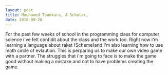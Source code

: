 ```yaml
---
layout: post
title: Mouhamed Tounkara, A Scholar, 
date: 2018-09-28
---
```

For the past few weeks of school in the programming class for computer science i've felt confidit about the class and the work too. Right now i'm learning a language about raket (Scheme)and I'm also learning how to use math circle of evlaution. This is  perparing us to make our own video game with a partner. The struggles that i'm going to face is to make the game good without making a mistake and not to have problems creating the game.


